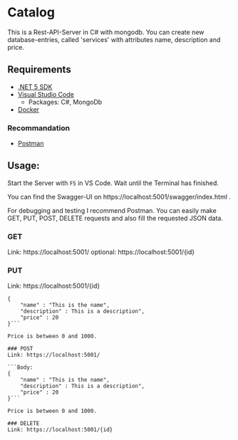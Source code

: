 # Catalog
This is a Rest-API-Server in C# with mongodb. You can create new database-entries, called 'services' with attributes name, description and price.


## Requirements
* [.NET 5 SDK](https://dotnet.microsoft.com/download/dotnet/5.0)
* [Visual Studio Code](https://code.visualstudio.com)
    * Packages: C#, MongoDb
* [Docker](https://docs.docker.com/get-docker)

### Recommandation
* [Postman](https://www.postman.com/downloads)

## Usage:
Start the Server with ```F5``` in VS Code. Wait until the Terminal has finished. 

You can find the Swagger-UI on https://localhost:5001/swagger/index.html .

For debugging and testing I recommend Postman. You can easily make GET, PUT, POST, DELETE requests and also fill the requested JSON data.

### GET
Link: https://localhost:5001/
optional: https://localhost:5001/{id}

### PUT
Link: https://localhost:5001/{id}

```Body:
{
    "name" : "This is the name",
    "description" : This is a description",
    "price" : 20
}```

Price is between 0 and 1000.

### POST
Link: https://localhost:5001/

```Body:
{
    "name" : "This is the name",
    "description" : This is a description",
    "price" : 20
}```

Price is between 0 and 1000.

### DELETE
Link: https://localhost:5001/{id}


